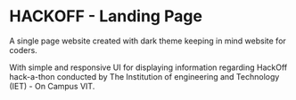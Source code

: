 # HACKOFF - Landing Page

A single page website created with dark theme keeping in mind website for coders.

With simple and responsive UI for displaying information regarding HackOff hack-a-thon conducted by The Institution of engineering and Technology (IET) - On Campus VIT.
